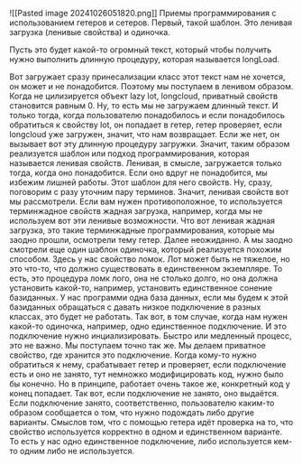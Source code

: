 ![[Pasted image 20241026051820.png]]
Приемы программирования с использованием
гетеров и сетеров.
Первый, такой шаблон.
Это ленивая загрузка (ленивые свойства) и одиночка.

Пусть это будет какой-то огромный текст, который чтобы получить нужно выполнить длинную процедуру, которая называется longLoad.

Вот загружает сразу принесализации класс этот текст нам
не хочется, он может и не понадобится.
Поэтому мы поступаем в ленивом образом.
Когда не цилизируется объект lazy lot, longcloud, приватный
свойств становится равным 0.
Ну, то есть мы не загружаем длинный текст.
И только тогда, когда пользователю понадобилось
и если понадобилось обратиться к свойству lot, он попадает
в гетер, гетер проверяет, если longcloud уже загружен,
значит, что нам возвращает.
Если же нет, он вызывает вот эту длинную процедуру
загружки.
Значит, таким образом реализуется шаблон или подход
программирования, которая называется ленивая свойств.
Ленивая, в смысле, загружается только тогда, когда оно понадобится.
Если оно вдруг не понадобится, мы избежим лишней работы.
Этот шаблон для него свойств.
Ну, сразу, поговорим с разу уточним пару терминов.
Значит, ленивая свойств вот мы рассмотрели.
Если вам нужен противоположное, то используется терминжадное
свойств жадная загрузка, например, когда мы не используем вот эти
ленивые возможности.
Что вот ленивая жадная загрузка, это такие терминжадные
программирования, которые мы заодно прошли, осмотрели
тему гетер.
Далее неожиданно.
А мы заодно смотрели еще один шаблон одиночка, который
реализуется похожим способом.
Здесь у нас свойство ломок.
Лот может быть не тяжелое, но это что-то, что должно
существовать в единственном экземпляре.
То есть, это процедура ломк лого, она не столько долго,
но она должна установить какой-то, например, установить
единственное сонение базиданных.
У нас программи одна база данных, если мы будем к этой
базиданных обращаться с давать низкое подключение
в разных классах, это будет не работать.
Так вот, в том случае, когда нам нужен какой-то одиночка,
например, одно единственное подключение.
И это подключение нужно инциализировать.
Быстро или медленный процесс, это не важно.
Мы поступаем точно так же.
Мы делаем приватное свойство, где хранится это подключение.
Когда кому-то нужно обратиться к нему, срабатывает
гетер и проверяет, если подключение есть и оно не занято,
тут немножко модифицировать код, нужно было бы конечно.
Но в принципе, работает очень такое же, конкретный
код у конец попадает.
Так вот, если подключение не занято, оно выдаётся.
Если подключение занято, соответственно, пользователю
каким-то образом сообщается о том, что нужно подождать
либо другие варианты.
Смыслов том, что с помощью гетера идёт проверка на
то, что свойство используется корректно в одном и единственном
варианте.
То есть у нас одно единственное подключение, либо используется
кем-то одним либо не используется.
